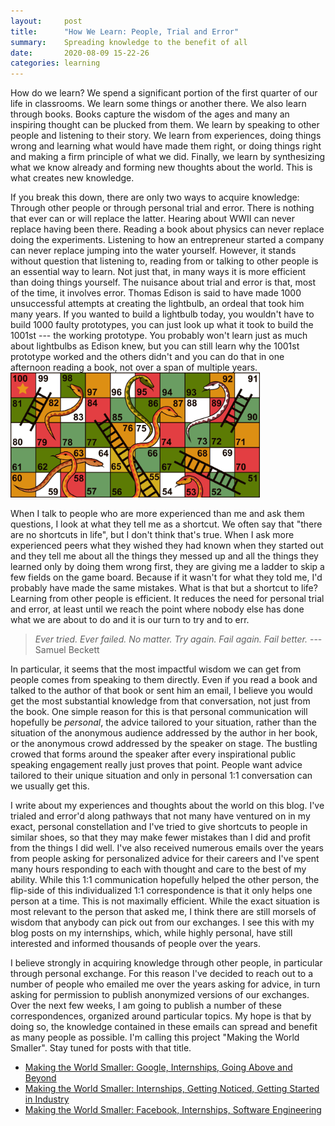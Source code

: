 ```yaml
---
layout:		post
title:		"How We Learn: People, Trial and Error"
summary:	Spreading knowledge to the benefit of all
date:		2020-08-09 15-22-26
categories:	learning
---
```


How do we learn? We spend a significant portion of the first quarter of our life in classrooms. We learn some things or another there. We also learn through books. Books capture the wisdom of the ages and many an inspiring thought can be plucked from them. We learn by speaking to other people and listening to their story. We learn from experiences, doing things wrong and learning what would have made them right, or doing things right and making a firm principle of what we did. Finally, we learn by synthesizing what we know already and forming new thoughts about the world. This is what creates new knowledge.

If you break this down, there are only two ways to acquire knowledge: Through other people or through personal trial and error. There is nothing that ever can or will replace the latter. Hearing about WWII can never replace having been there. Reading a book about physics can never replace doing the experiments. Listening to how an entrepreneur started a company can never replace jumping into the water yourself. However, it stands without question that listening to, reading from or talking to other people is an essential way to learn. Not just that, in many ways it is more efficient than doing things yourself. The nuisance about trial and error is that, most of the time, it involves error. Thomas Edison is said to have made 1000 unsuccessful attempts at creating the lightbulb, an ordeal that took him many years. If you wanted to build a lightbulb today, you wouldn't have to build 1000 faulty prototypes, you can just look up what it took to build the 1001st --- the working prototype. You probably won't learn just as much about lightbulbs as Edison knew, but you can still learn why the 1001st prototype worked and the others didn't and you can do that in one afternoon reading a book, not over a span of multiple years.
<img src="/images/mws/snakes.jpg" style="height: 200px"/>

When I talk to people who are more experienced than me and ask them questions, I look at what they tell me as a shortcut. We often say that "there are no shortcuts in life", but I don't think that's true. When I ask more experienced peers what they wished they had known when they started out and they tell me about all the things they messed up and all the things they learned only by doing them wrong first, they are giving me a ladder to skip a few fields on the game board. Because if it wasn't for what they told me, I'd probably have made the same mistakes. What is that but a shortcut to life? Learning from other people is efficient. It reduces the need for personal trial and error, at least until we reach the point where nobody else has done what we are about to do and it is our turn to try and to err.

> *Ever tried. Ever failed. No matter. Try again. Fail again. Fail better.* --- Samuel Beckett

In particular, it seems that the most impactful wisdom we can get from people comes from speaking to them directly. Even if you read a book and talked to the author of that book or sent him an email, I believe you would get the most substantial knowledge from that conversation, not just from the book. One simple reason for this is that personal communication will hopefully be *personal*, the advice tailored to your situation, rather than the situation of the anonymous audience addressed by the author in her book, or the anonymous crowd addressed by the speaker on stage. The bustling crowed that forms around the speaker after every inspirational public speaking engagement really just proves that point. People want advice tailored to their unique situation and only in personal 1:1 conversation can we usually get this.

I write about my experiences and thoughts about the world on this blog. I've trialed and error'd along pathways that not many have ventured on in my exact, personal constellation and I've tried to give shortcuts to people in similar shoes, so that they may make fewer mistakes than I did and profit from the things I did well. I've also received numerous emails over the years from people asking for personalized advice for their careers and I've spent many hours responding to each with thought and care to the best of my ability. While this 1:1 communication hopefully helped the other person, the flip-side of this individualized 1:1 correspondence is that it only helps one person at a time. This is not maximally efficient. While the exact situation is most relevant to the person that asked me, I think there are still morsels of wisdom that anybody can pick out from our exchanges. I see this with my blog posts on my internships, which, while highly personal, have still interested and informed thousands of people over the years.

I believe strongly in acquiring knowledge through other people, in particular through personal exchange. For this reason I've decided to reach out to a number of people who emailed me over the years asking for advice, in turn asking for permission to publish anonymized versions of our exchanges. Over the next few weeks, I am going to publish a number of these correspondences, organized around particular topics. My hope is that by doing so, the knowledge contained in these emails can spread and benefit as many people as possible. I'm calling this project "Making the World Smaller". Stay tuned for posts with that title.

* [Making the World Smaller: Google, Internships, Going Above and Beyond](http://www.goldsborough.me/mws/2020/08/09/16-03-10-making_the_world_smaller-_google,_internships,_going_above_and_beyond/)
* [Making the World Smaller: Internships, Getting Noticed, Getting Started in Industry](http://www.goldsborough.me/mws/2020/08/09/16-09-58-making_the_world_smaller-_internships,_getting_noticed,_getting_started_in_industry/)
* [Making the World Smaller: Facebook, Internships, Software Engineering](http://www.goldsborough.me/mws/2020/08/09/16-11-50-making_the_world_smaller-_facebook,_internships,_software_engineering/)